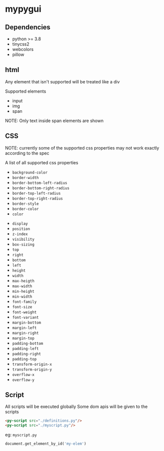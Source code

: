 # mypygui

## Dependencies

- python >= 3.8
- tinycss2
- webcolors
- pillow

## html

Any element that isn't supported will be treated like a div

Supported elements

- input
- img
- span

NOTE: Only text inside span elements are shown

## CSS

NOTE: currently some of the supported css properties may not work exactly according to the spec

A list of all supported css properties

- `background-color`
- `border-width`
- `border-bottom-left-radius`
- `border-bottom-right-radius`
- `border-top-left-radius`
- `border-top-right-radius`
- `border-style`
- `border-color`
- `color`
<!-- - `opacity` -->
- `display`
- `position`
- `z-index`
- `visibility`
- `box-sizing`
- `top`
- `right`
- `bottom`
- `left`
- `height`
- `width`
- `max-heigth`
- `max-width`
- `min-height`
- `min-width`
- `font-family`
- `font-size`
- `font-weight`
- `font-variant`
- `margin-bottom`
- `margin-left`
- `margin-right`
- `margin-top`
- `padding-bottom`
- `padding-left`
- `padding-right`
- `padding-top`
- `transform-origin-x`
- `transform-origin-y`
- `overflow-x`
- `overflow-y`

## Script

All scripts will be executed globally
Some dom apis will be given to the scripts

```html
<py-script src="./definitions.py"/>
<py-script src="./myscript.py"/>
```

eg: `myscript.py`

```py
document.get_element_by_id('my-elem')
```
